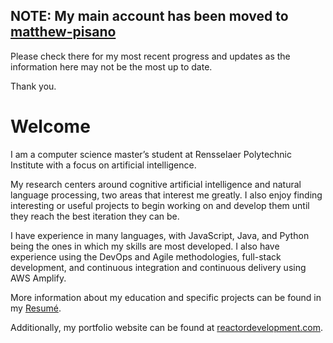 ## NOTE: My main account has been moved to [matthew-pisano](https://github.com/matthew-pisano)
Please check there for my most recent progress and updates as the information here may not be the most up to date.

Thank you.

# Welcome

I am a computer science master’s student at Rensselaer Polytechnic Institute with a focus on artificial intelligence.

My research centers around cognitive artificial intelligence and natural language processing, two areas that interest me greatly. 
I also enjoy finding interesting or useful projects to begin working on and develop them until they reach the best iteration they can be.

I have experience in many languages, with JavaScript, Java, and Python being the ones in which my skills are most developed.
I also have experience using the DevOps and Agile methodologies, full-stack development, and 
continuous integration and continuous delivery using AWS Amplify.

More information about my education and specific projects can be found in my [Resumé](https://github.com/matthew-pisano/Resume/blob/master/resume.pdf).

Additionally, my portfolio website can be found at [reactordevelopment.com](https://reactordevelopment.com/).
